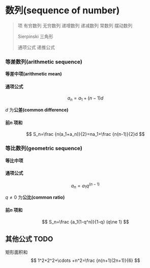 # 数列(sequence of number)

> 项 有穷数列 无穷数列 递增数列 递减数列 常数列 摆动数列
>
> Sierpinski 三角形
>
> 通项公式 递推公式

### 等差数列(arithmetic sequence)

**等差中项(arithmetic mean)**

#### 通项公式

$$
a_n=a_1+(n-1)d
$$

$d$ 为**公差(common difference)**

#### 前$n$ 项和

$$
S_n=\frac {n(a_1+a_n)}{2}=na_1+\frac {n(n-1)}{2}d
$$

### 等比数列(geometric sequence)

**等比中项**

#### 通项公式

$$
a_n=a_1q^{(n-1)}
$$

$q\ne 0$ 为**公比(common ratio)**

#### 前$n$ 项和

$$
S_n=\frac {a_1(1-q^n)}{1-q} (q\ne 1)
$$

## 其他公式 TODO

矩形面积和
$$
1^2+2^2+\cdots +n^2=\frac {n(n+1)(2n+1)}{6}
$$


